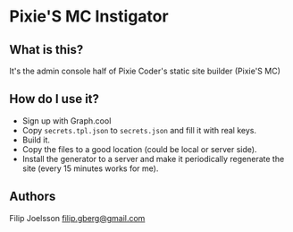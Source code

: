 # Pixie'S MC Instigator

## What is this?
It's the admin console half of Pixie Coder's static site builder (Pixie'S MC)

## How do I use it?
* Sign up with Graph.cool
* Copy `secrets.tpl.json` to `secrets.json` and fill it with real keys.
* Build it.
* Copy the files to a good location (could be local or server side).
* Install the generator to a server and make it periodically regenerate the
 site (every 15 minutes works for me).

## Authors
Filip Joelsson <filip.gberg@gmail.com>

